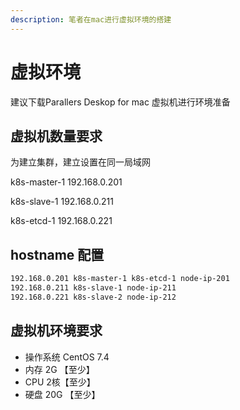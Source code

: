 ```yaml
---
description: 笔者在mac进行虚拟环境的搭建
---
```


# 虚拟环境

建议下载Parallers Deskop for mac 虚拟机进行环境准备

## 虚拟机数量要求

为建立集群，建立设置在同一局域网

k8s-master-1 192.168.0.201

k8s-slave-1 192.168.0.211

k8s-etcd-1 192.168.0.221

## hostname 配置

```bash
192.168.0.201 k8s-master-1 k8s-etcd-1 node-ip-201
192.168.0.211 k8s-slave-1 node-ip-211
192.168.0.221 k8s-slave-2 node-ip-212
```

## 虚拟机环境要求

* 操作系统 CentOS 7.4
* 内存 2G 【至少】
* CPU 2核【至少】
* 硬盘 20G 【至少】



